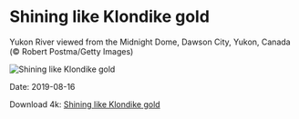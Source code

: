 # Shining like Klondike gold

Yukon River viewed from the Midnight Dome, Dawson City, Yukon, Canada (© Robert Postma/Getty Images)

![Shining like Klondike gold](https://bing.com/th?id=OHR.GoldRushYukon_EN-US6083758123_UHD.jpg&rf=LaDigue_UHD.jpg&pid=hp&w=1024&h=576)

Date: 2019-08-16

Download 4k: [Shining like Klondike gold](https://bing.com/th?id=OHR.GoldRushYukon_EN-US6083758123_UHD.jpg&rf=LaDigue_UHD.jpg&pid=hp&w=3840&h=2160)

